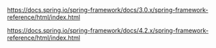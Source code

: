 https://docs.spring.io/spring-framework/docs/3.0.x/spring-framework-reference/html/index.html

https://docs.spring.io/spring-framework/docs/4.2.x/spring-framework-reference/html/index.html